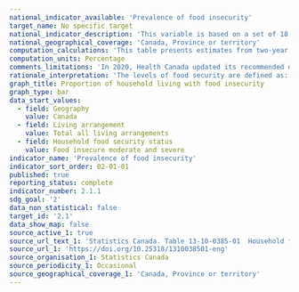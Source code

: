 ```yaml
---
national_indicator_available: 'Prevalence of food insecurity'
target_name: No specific target
national_indicator_description: 'This variable is based on a set of 18 questions and indicates whether households both with and without children were able to afford the food they needed in the previous 12 months.'
national_geographical_coverage: 'Canada, Province or territory'
computation_calculations: 'This table presents estimates from two-year combined data. These estimates are less current than annual estimates, but have higher precision given the larger sample (less variability).'
computation_units: Percentage
comments_limitations: 'In 2020, Health Canada updated its recommended derivation of food insecurity measures to include the level "marginal food insecurity". Historically, this category was considered part of the population defined as "food secure". Users wishing to compare estimates from this table to earlier cycles of the survey that do not include "marginal food insecurity" should add the totals of the categories "marginally insecure" and "food secure" from this table to compare to the "food secure" category of the earlier table. For international comparability, food insecurity is typically considered to be the combination of "moderate" and "severe" insecurity.'
rationale_interpretation: 'The levels of food security are defined as: 1- Food secure: No indication of difficulty with income-related food access; 2- Marginally food insecure: Exactly one indication of difficulty with income-related food access; 3- Moderately food insecure: Indication of compromise in quality and/or quantity of food consumed; 4- Severely food insecure: Indication of reduced food intake and disrupted eating patterns.'
graph_title: Proportion of household living with food insecurity
graph_type: bar
data_start_values:
  - field: Geography
    value: Canada
  - field: Living arrangement
    value: Total all living arrangements
  - field: Household food security status
    value: Food insecure moderate and severe
indicator_name: 'Prevalence of food insecurity'
indicator_sort_order: 02-01-01
published: true
reporting_status: complete
indicator_number: 2.1.1
sdg_goal: '2'
data_non_statistical: false
target_id: '2.1'
data_show_map: false
source_active_1: true
source_url_text_1: 'Statistics Canada. Table 13-10-0385-01  Household food security by living arrangement'
source_url_1: 'https://doi.org/10.25318/1310038501-eng'
source_organisation_1: Statistics Canada
source_periodicity_1: Occasional
source_geographical_coverage_1: 'Canada, Province or territory'
---
```

